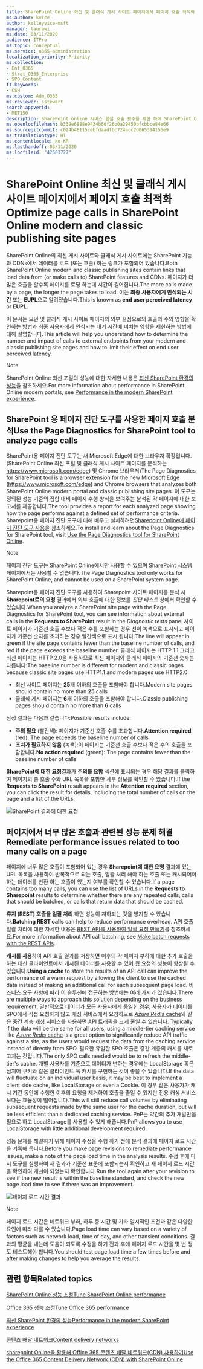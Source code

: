 ```yaml
---
title: SharePoint Online 최신 및 클래식 게시 사이트 페이지에서 페이지 호출 최적화
ms.author: kvice
author: kelleyvice-msft
manager: laurawi
ms.date: 03/11/2020
audience: ITPro
ms.topic: conceptual
ms.service: o365-administration
localization_priority: Priority
ms.collection:
- Ent_O365
- Strat_O365_Enterprise
- SPO_Content
f1.keywords:
- CSH
ms.custom: Adm_O365
ms.reviewer: sstewart
search.appverid:
- MET150
description: SharePoint online 서비스 끝점 호출 횟수를 제한 하여 SharePoint Online에서 최신 및 클래식 게시 사이트 페이지를 최적화하는 방법에 대해 알아보세요.
ms.openlocfilehash: b339e6888e9434b6df26b0a29450bfcbbce84e66
ms.sourcegitcommit: c024b48115cebfdaadfbc724acc2d065394156e9
ms.translationtype: HT
ms.contentlocale: ko-KR
ms.lasthandoff: 03/11/2020
ms.locfileid: "42603727"
---
```

# <a name="optimize-page-calls-in-sharepoint-online-modern-and-classic-publishing-site-pages"></a><span data-ttu-id="56d62-103">SharePoint Online 최신 및 클래식 게시 사이트 페이지에서 페이지 호출 최적화</span><span class="sxs-lookup"><span data-stu-id="56d62-103">Optimize page calls in SharePoint Online modern and classic publishing site pages</span></span>

<span data-ttu-id="56d62-104">SharePoint Online의 최신 게시 사이트와 클래식 게시 사이트에는 SharePoint 기능과 CDNs에서 데이터를 로드 (또는 호출) 하는 링크가 포함되어 있습니다.</span><span class="sxs-lookup"><span data-stu-id="56d62-104">Both SharePoint Online modern and classic publishing sites contain links that load data from (or make calls to) SharePoint features and CDNs.</span></span> <span data-ttu-id="56d62-105">페이지가 더 많은 호출을 할수록 페이지를 로딩 하는데 시간이 길어집니다.</span><span class="sxs-lookup"><span data-stu-id="56d62-105">The more calls made by a page, the longer the page takes to load.</span></span> <span data-ttu-id="56d62-106">이는 **최종 사용자에게 인식되는 시간** 또는 **EUPL**으로 알려졌습니다.</span><span class="sxs-lookup"><span data-stu-id="56d62-106">This is known as **end user perceived latency** or **EUPL**.</span></span>

<span data-ttu-id="56d62-107">이 문서는 모던 및 클래식 게시 사이트 페이지의 외부 끝점으로의 호출의 수와 영향을 확인하는 방법과 최종 사용자에게 인식되는 대기 시간에 미치는 영향을 제한하는 방법에 대해 설명합니다.</span><span class="sxs-lookup"><span data-stu-id="56d62-107">This article will help you understand how to determine the number and impact of calls to external endpoints from your modern and classic publishing site pages and how to limit their effect on end user perceived latency.</span></span>

>[!NOTE]
><span data-ttu-id="56d62-108">SharePoint Online 최신 포털의 성능에 대한 자세한 내용은 [최신 SharePoint 환경의 성능](https://docs.microsoft.com/sharepoint/modern-experience-performance)을 참조하세요.</span><span class="sxs-lookup"><span data-stu-id="56d62-108">For more information about performance in SharePoint Online modern portals, see [Performance in the modern SharePoint experience](https://docs.microsoft.com/sharepoint/modern-experience-performance).</span></span>

## <a name="use-the-page-diagnostics-for-sharepoint-tool-to-analyze-page-calls"></a><span data-ttu-id="56d62-109">SharePoint 용 페이지 진단 도구를 사용한 페이지 호출 분석</span><span class="sxs-lookup"><span data-stu-id="56d62-109">Use the Page Diagnostics for SharePoint tool to analyze page calls</span></span>

<span data-ttu-id="56d62-110">SharePoint용 페이지 진단 도구는 새 Microsoft Edge에 대한 브라우저 확장입니다. (SharePoint Online 최신 포털 및 클래식 게시 사이트 페이지를 분석하는 https://www.microsoft.com/edge) 및 Chrome 브라우저)</span><span class="sxs-lookup"><span data-stu-id="56d62-110">The Page Diagnostics for SharePoint tool is a browser extension for the new Microsoft Edge (https://www.microsoft.com/edge) and Chrome browsers that analyzes both SharePoint Online modern portal and classic publishing site pages.</span></span> <span data-ttu-id="56d62-111">이 도구는 정의된 성능 기준의 집합 대비 페이지 수행 방식을 보여주는 분석된 각 페이지에 대한 보고서를 제공합니다.</span><span class="sxs-lookup"><span data-stu-id="56d62-111">The tool provides a report for each analyzed page showing how the page performs against a defined set of performance criteria.</span></span> <span data-ttu-id="56d62-112">Sharepoint용 페이지 진단 도구에 대해 배우고 설치하려면[Sharepoint Online에 페이지 진단 도구 사용](page-diagnostics-for-spo.md)을 참조하세요.</span><span class="sxs-lookup"><span data-stu-id="56d62-112">To install and learn about the Page Diagnostics for SharePoint tool, visit [Use the Page Diagnostics tool for SharePoint Online](page-diagnostics-for-spo.md).</span></span>

>[!NOTE]
><span data-ttu-id="56d62-113">페이지 진단 도구는 SharePoint Online에서만 사용할 수 있으며 SharePoint 시스템 페이지에서는 사용할 수 없습니다.</span><span class="sxs-lookup"><span data-stu-id="56d62-113">The Page Diagnostics tool only works for SharePoint Online, and cannot be used on a SharePoint system page.</span></span>

<span data-ttu-id="56d62-114">Sharepoint용 페이지 진단 도구를 사용하여 Sharepoint 사이트 페이지를 분석 시 **Sharepoint로의 요청** 결과에서 외부 호출에 대한 정보를  _진단 테스트_ 창에서 확인할 수 있습니다.</span><span class="sxs-lookup"><span data-stu-id="56d62-114">When you analyze a SharePoint site page with the Page Diagnostics for SharePoint tool, you can see information about external calls in the **Requests to SharePoint** result in the _Diagnostic tests_ pane.</span></span> <span data-ttu-id="56d62-115">사이트 페이지가 기준선 호출 수보다 적은 수를 포함하는 경우 선이 녹색으로 표시되고 페이지가 기준선 숫자를 초과하는 경우 빨간색으로 표시 됩니다.</span><span class="sxs-lookup"><span data-stu-id="56d62-115">The line will appear in green if the site page contains fewer than the baseline number of calls, and red if the page exceeds the baseline number.</span></span> <span data-ttu-id="56d62-116">클래식 페이지는 HTTP 1.1 그리고 최신 페이지는 HTTP 2.0을 사용하므로 최신 페이지와 클래식 페이지의 기준선 숫자는 다릅니다:</span><span class="sxs-lookup"><span data-stu-id="56d62-116">The baseline number is different for modern and classic pages because classic site pages use HTTP1.1 and modern pages use HTTP2.0:</span></span>

- <span data-ttu-id="56d62-117">최신 사이트 페이지는 **25**개 이하의 호출을 포함해야 합니다.</span><span class="sxs-lookup"><span data-stu-id="56d62-117">Modern site pages should contain no more than **25** calls</span></span>
- <span data-ttu-id="56d62-118">클래식 게시 페이지는 **6**개 이하의 호출을 포함해야 합니다.</span><span class="sxs-lookup"><span data-stu-id="56d62-118">Classic publishing pages should contain no more than **6** calls</span></span>

<span data-ttu-id="56d62-119">잠정 결과는 다음과 같습니다:</span><span class="sxs-lookup"><span data-stu-id="56d62-119">Possible results include:</span></span>

- <span data-ttu-id="56d62-120">**주의 필요** (빨간색): 페이지가 기준선 호출 수를 초과합니다.</span><span class="sxs-lookup"><span data-stu-id="56d62-120">**Attention required** (red): The page exceeds the baseline number of calls</span></span>
- <span data-ttu-id="56d62-121">**조치가 필요하지 않음** (녹색):이 페이지는 기준선 호출 수보다 적은 수의 호출을 포함합니다.</span><span class="sxs-lookup"><span data-stu-id="56d62-121">**No action required** (green): The page contains fewer than the baseline number of calls</span></span>

<span data-ttu-id="56d62-122">**SharePoint에 대한 요청**결과가 **주의를 요함** 섹션에 표시되는 경우 해당 결과를 클릭하 여 페이지의 총 호출 수와 URL 목록을 포함한 세부 정보를 확인할 수 있습니다.</span><span class="sxs-lookup"><span data-stu-id="56d62-122">If the **Requests to SharePoint** result appears in the **Attention required** section, you can click the result for details, including the total number of calls on the page and a list of the URLs.</span></span>

![SharePoint 결과에 대한 요청](media/modern-portal-optimization/pagediag-requests.png)

## <a name="remediate-performance-issues-related-to-too-many-calls-on-a-page"></a><span data-ttu-id="56d62-124">페이지에서 너무 많은 호출과 관련된 성능 문제 해결</span><span class="sxs-lookup"><span data-stu-id="56d62-124">Remediate performance issues related to too many calls on a page</span></span>

<span data-ttu-id="56d62-125">페이지에 너무 많은 호출이 포함되어 있는 경우 **Sharepoint에 대한 요청** 결과에 있는 URL 목록을 사용하여 반복적으로 되는 호출, 일괄 처리 해야 하는 호출 또는 캐시되어야 하는 데이터를 반환 하는 호출이 있는지 여부를 확인할 수 있습니다.</span><span class="sxs-lookup"><span data-stu-id="56d62-125">If a page contains too many calls, you can use the list of URLs in the **Requests to Sharepoint** results to determine whether there are any repeated calls, calls that should be batched, or calls that return data that should be cached.</span></span>

<span data-ttu-id="56d62-126">**휴지 (REST) 호출을 일괄 처리** 하면 성능이 저하되는 것을 방지할 수 있습니다.</span><span class="sxs-lookup"><span data-stu-id="56d62-126">**Batching REST calls** can help to reduce performance overhead.</span></span> <span data-ttu-id="56d62-127">API 호출 일괄 처리에 대한 자세한 내용은 [REST API를 사용하여 일괄 요청 만들기](https://docs.microsoft.com/sharepoint/dev/sp-add-ins/make-batch-requests-with-the-rest-apis)를 참조하세요.</span><span class="sxs-lookup"><span data-stu-id="56d62-127">For more information about API call batching, see [Make batch requests with the REST APIs](https://docs.microsoft.com/sharepoint/dev/sp-add-ins/make-batch-requests-with-the-rest-apis).</span></span>

<span data-ttu-id="56d62-128">**캐시를 사용**하여 API 호출 결과를 저장하면 이후의 각 페이지 부하에 대한 추가 호출을 하는 대신 클라이언트에서 캐시된 데이터를 사용할 수 있어 웜 요청의 성능이 향상될 수 있습니다.</span><span class="sxs-lookup"><span data-stu-id="56d62-128">**Using a cache** to store the results of an API call can improve the performance of a warm request by allowing the client to use the cached data instead of making an additional call for each subsequent page load.</span></span> <span data-ttu-id="56d62-129">비즈니스 요구 사항에 따라 이 솔루션에 접근하는 방법에는 여러 가지가 있습니다.</span><span class="sxs-lookup"><span data-stu-id="56d62-129">There are multiple ways to approach this solution depending on the business requirement.</span></span> <span data-ttu-id="56d62-130">일반적으로 데이터가 모든 사용자에게 동일한 경우, 사용자가 데이터를 SPO에서 직접 요청하지 않고 캐싱 서비스에서 요청하므로 [_Azure Redis_ cache](https://azure.microsoft.com/services/cache/)와 같은 중간 계층 캐싱 서비스를 사용하면 API 트래픽을 크게 줄일 수 있습니다. </span><span class="sxs-lookup"><span data-stu-id="56d62-130">Typically if the data will be the same for all users, using a middle-tier caching service like [_Azure Redis_ cache](https://azure.microsoft.com/services/cache/) is a great option to significantly reduce API traffic against a site, as the users would request the data from the caching service instead of directly from SPO.</span></span> <span data-ttu-id="56d62-131">필요한 유일한 SPO 호출은 중간 계층의 캐시를 새로 고치는 것입니다.</span><span class="sxs-lookup"><span data-stu-id="56d62-131">The only SPO calls needed would be to refresh the middle-tier's cache.</span></span> <span data-ttu-id="56d62-132">개별 사용자를 기준으로 데이터가 변하는 경우에는 LocalStorage 혹은 심지어 쿠키와 같은 클라이언트 쪽 캐시를 구현하는 것이 좋을 수 있습니다.</span><span class="sxs-lookup"><span data-stu-id="56d62-132">If the data will fluctuate on an individual user basis, it may be best to implement a client side cache, like LocalStorage or even a Cookie.</span></span> <span data-ttu-id="56d62-133">이 경우 같은 사용자가 캐시 기간 동안에 수행한 이후의 요청을 제거하여 호출을 줄일 수 있지만 전용 캐싱 서비스 보다는 효율성이 떨어집니다.</span><span class="sxs-lookup"><span data-stu-id="56d62-133">This will still reduce call volumes by eliminating subsequent requests made by the same user for the cache duration, but will be less efficient than a dedicated caching service.</span></span> <span data-ttu-id="56d62-134">PnP는 약간의 추가 개발만을 필요로 하고 LocalStorage를 사용할 수 있게 해줍니다.</span><span class="sxs-lookup"><span data-stu-id="56d62-134">PnP allows you to use LocalStorage with little additional development required.</span></span>

<span data-ttu-id="56d62-135">성능 문제를 해결하기 위해 페이지 수정을 수행 하기 전에 분석 결과에 페이지 로드 시간을 기록해 둡니다.</span><span class="sxs-lookup"><span data-stu-id="56d62-135">Before you make page revisions to remediate performance issues, make a note of the page load time in the analysis results.</span></span> <span data-ttu-id="56d62-136">수정 후에 다시 도구를 실행하여 새 결과가 기준선 표준에 포함되는지 확인하고 새 페이지 로드 시간을 확인하여 개선이 되었는지 확인합니다.</span><span class="sxs-lookup"><span data-stu-id="56d62-136">Run the tool again after your revision to see if the new result is within the baseline standard, and check the new page load time to see if there was an improvement.</span></span>

![페이지 로드 시간 결과](media/modern-portal-optimization/pagediag-page-load-time.png)

>[!NOTE]
><span data-ttu-id="56d62-138">페이지 로드 시간은 네트워크 부하, 하루 중 시간 및 기타 일시적인 조건과 같은 다양한 요인에 따라 다를 수 있습니다.</span><span class="sxs-lookup"><span data-stu-id="56d62-138">Page load time can vary based on a variety of factors such as network load, time of day, and other transient conditions.</span></span> <span data-ttu-id="56d62-139">결과의 평균을 내는데 도움이 되도록 수정을 하기 전과 후에 페이지 로드 시간을 몇 번 정도 테스트해야 합니다.</span><span class="sxs-lookup"><span data-stu-id="56d62-139">You should test page load time a few times before and after making changes to help you average the results.</span></span>

## <a name="related-topics"></a><span data-ttu-id="56d62-140">관련 항목</span><span class="sxs-lookup"><span data-stu-id="56d62-140">Related topics</span></span>

[<span data-ttu-id="56d62-141">SharePoint Online 성능 조정</span><span class="sxs-lookup"><span data-stu-id="56d62-141">Tune SharePoint Online performance</span></span>](tune-sharepoint-online-performance.md)

[<span data-ttu-id="56d62-142">Office 365 성능 조정</span><span class="sxs-lookup"><span data-stu-id="56d62-142">Tune Office 365 performance</span></span>](tune-office-365-performance.md)

[<span data-ttu-id="56d62-143">최신 SharePoint 환경의 성능</span><span class="sxs-lookup"><span data-stu-id="56d62-143">Performance in the modern SharePoint experience</span></span>](https://docs.microsoft.com/sharepoint/modern-experience-performance)

[<span data-ttu-id="56d62-144">콘텐츠 배달 네트워크</span><span class="sxs-lookup"><span data-stu-id="56d62-144">Content delivery networks</span></span>](content-delivery-networks.md)

[<span data-ttu-id="56d62-145">sharepoint Online을 활용해 Office 365 콘텐츠 배달 네트워크(CDN) 사용하기</span><span class="sxs-lookup"><span data-stu-id="56d62-145">Use the Office 365 Content Delivery Network (CDN) with SharePoint Online</span></span>](use-office-365-cdn-with-spo.md)
